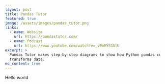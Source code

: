 ```yaml
---
layout: post
title: Pandas Tutor
featured: true
image: /assets/images/pandas_tutor.png
links:
  - name: Website
    url: https://pandastutor.com/
  - name: Podcast
    url: https://www.youtube.com/watch?v=_vPmMYSGAlU
excerpt: >
  Pandas Tutor makes step-by-step diagrams to show how Python pandas code
  transforms data.
no_content: true
---
```


Hello world
